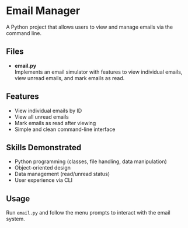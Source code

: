 # Email Manager

A Python project that allows users to view and manage emails via the command line.

## Files

- **email.py**  
  Implements an email simulator with features to view individual emails, view unread emails, and mark emails as read.

## Features

- View individual emails by ID
- View all unread emails
- Mark emails as read after viewing
- Simple and clean command-line interface

## Skills Demonstrated

- Python programming (classes, file handling, data manipulation)
- Object-oriented design
- Data management (read/unread status)
- User experience via CLI

## Usage

Run `email.py` and follow the menu prompts to interact with the email system.
